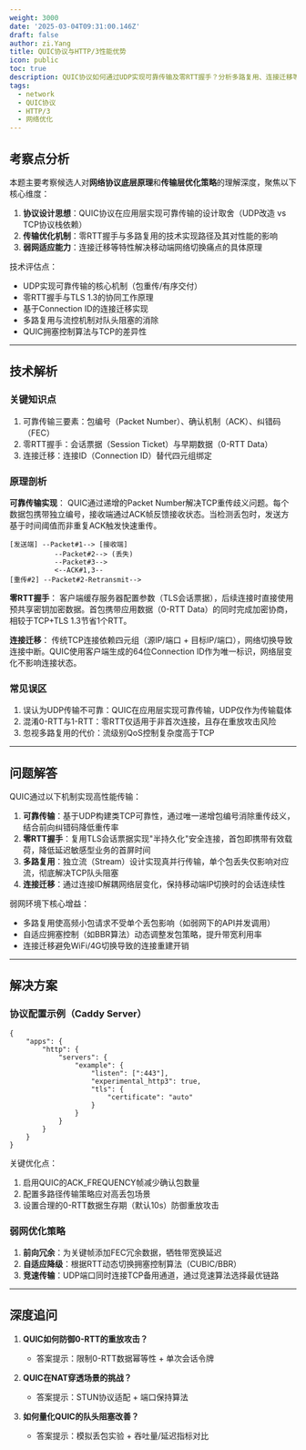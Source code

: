 ```yaml
---
weight: 3000
date: '2025-03-04T09:31:00.146Z'
draft: false
author: zi.Yang
title: QUIC协议与HTTP/3性能优势
icon: public
toc: true
description: QUIC协议如何通过UDP实现可靠传输及零RTT握手？分析多路复用、连接迁移等特性对HTTP/3在弱网环境下性能提升的具体贡献。
tags:
  - network
  - QUIC协议
  - HTTP/3
  - 网络优化
---
```


## 考察点分析

本题主要考察候选人对**网络协议底层原理**和**传输层优化策略**的理解深度，聚焦以下核心维度：
1. **协议设计思想**：QUIC协议在应用层实现可靠传输的设计取舍（UDP改造 vs TCP协议栈依赖）
2. **传输优化机制**：零RTT握手与多路复用的技术实现路径及其对性能的影响
3. **弱网适应能力**：连接迁移等特性解决移动端网络切换痛点的具体原理

技术评估点：
- UDP实现可靠传输的核心机制（包重传/有序交付）
- 零RTT握手与TLS 1.3的协同工作原理
- 基于Connection ID的连接迁移实现
- 多路复用与流控机制对队头阻塞的消除
- QUIC拥塞控制算法与TCP的差异性

---

## 技术解析

### 关键知识点
1. 可靠传输三要素：包编号（Packet Number）、确认机制（ACK）、纠错码（FEC）
2. 零RTT握手：会话票据（Session Ticket）与早期数据（0-RTT Data）
3. 连接迁移：连接ID（Connection ID）替代四元组绑定

### 原理剖析
**可靠传输实现**：
QUIC通过递增的Packet Number解决TCP重传歧义问题。每个数据包携带独立编号，接收端通过ACK帧反馈接收状态。当检测丢包时，发送方基于时间阈值而非重复ACK触发快速重传。

```text
[发送端] --Packet#1--> [接收端]
           --Packet#2--> (丢失)
           --Packet#3--> 
           <--ACK#1,3-- 
[重传#2] --Packet#2-Retransmit-->
```

**零RTT握手**：
客户端缓存服务器配置参数（TLS会话票据），后续连接时直接使用预共享密钥加密数据。首包携带应用数据（0-RTT Data）的同时完成加密协商，相较于TCP+TLS 1.3节省1个RTT。

**连接迁移**：
传统TCP连接依赖四元组（源IP/端口 + 目标IP/端口），网络切换导致连接中断。QUIC使用客户端生成的64位Connection ID作为唯一标识，网络层变化不影响连接状态。

### 常见误区
1. 误认为UDP传输不可靠：QUIC在应用层实现可靠传输，UDP仅作为传输载体
2. 混淆0-RTT与1-RTT：零RTT仅适用于非首次连接，且存在重放攻击风险
3. 忽视多路复用的代价：流级别QoS控制复杂度高于TCP

---

## 问题解答

QUIC通过以下机制实现高性能传输：
1. **可靠传输**：基于UDP构建类TCP可靠性，通过唯一递增包编号消除重传歧义，结合前向纠错码降低重传率
2. **零RTT握手**：复用TLS会话票据实现"半持久化"安全连接，首包即携带有效载荷，降低延迟敏感型业务的首屏时间
3. **多路复用**：独立流（Stream）设计实现真并行传输，单个包丢失仅影响对应流，彻底解决TCP队头阻塞
4. **连接迁移**：通过连接ID解耦网络层变化，保持移动端IP切换时的会话连续性

弱网环境下核心增益：
- 多路复用使高频小包请求不受单个丢包影响（如弱网下的API并发调用）
- 自适应拥塞控制（如BBR算法）动态调整发包策略，提升带宽利用率
- 连接迁移避免WiFi/4G切换导致的连接重建开销

---

## 解决方案

### 协议配置示例（Caddy Server）
```nginx
{
    "apps": {
        "http": {
            "servers": {
                "example": {
                    "listen": [":443"],
                    "experimental_http3": true,
                    "tls": {
                        "certificate": "auto"
                    }
                }
            }
        }
    }
}
```
关键优化点：
1. 启用QUIC的ACK_FREQUENCY帧减少确认包数量
2. 配置多路径传输策略应对高丢包场景
3. 设置合理的0-RTT数据生存期（默认10s）防御重放攻击

### 弱网优化策略
1. **前向冗余**：为关键帧添加FEC冗余数据，牺牲带宽换延迟
2. **自适应降级**：根据RTT动态切换拥塞控制算法（CUBIC/BBR）
3. **竞速传输**：UDP端口同时连接TCP备用通道，通过竞速算法选择最优链路

---

## 深度追问

1. **QUIC如何防御0-RTT的重放攻击？**
   - 答案提示：限制0-RTT数据幂等性 + 单次会话令牌

2. **QUIC在NAT穿透场景的挑战？**
   - 答案提示：STUN协议适配 + 端口保持算法

3. **如何量化QUIC的队头阻塞改善？**
   - 答案提示：模拟丢包实验 + 吞吐量/延迟指标对比